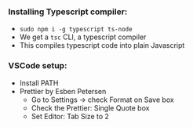 ### Installing Typescript compiler:
- `sudo npm i -g typescript ts-node`
- We get a `tsc` CLI, a typescript compiler
- This compiles typescript code into plain Javascript

### VSCode setup:
- Install PATH
- Prettier by Esben Petersen
  - Go to Settings -> check Format on Save box
  - Check the Prettier: Single Quote box
  - Set Editor: Tab Size to 2